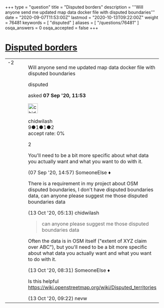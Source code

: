 +++
type = "question"
title = "Disputed borders"
description = '''Will anyone send me updated map data docker file with disputed boundaries'''
date = "2020-09-07T11:53:00Z"
lastmod = "2020-10-13T09:22:00Z"
weight = 76481
keywords = [ "disputed" ]
aliases = [ "/questions/76481" ]
osqa_answers = 0
osqa_accepted = false
+++

<div class="headNormal">

# [Disputed borders](/questions/76481/disputed-borders)

</div>

<div id="main-body">

<div id="askform">

<table id="question-table" style="width:100%;">
<colgroup>
<col style="width: 50%" />
<col style="width: 50%" />
</colgroup>
<tbody>
<tr>
<td style="width: 30px; vertical-align: top"><div class="vote-buttons">
<span id="post-76481-upvote" class="ajax-command post-vote up" rel="nofollow" title="I like this post (click again to cancel)"> </span>
<div id="post-76481-score" class="post-score" title="current number of votes">
-2
</div>
<span id="post-76481-downvote" class="ajax-command post-vote down" rel="nofollow" title="I dont like this post (click again to cancel)"> </span> <span id="favorite-mark" class="ajax-command favorite-mark" rel="nofollow" title="mark/unmark this question as favorite (click again to cancel)"> </span>
<div id="favorite-count" class="favorite-count">
&#10;</div>
</div></td>
<td><div id="item-right">
<div class="question-body">
<p>Will anyone send me updated map data docker file with disputed boundaries</p>
</div>
<div id="question-tags" class="tags-container tags">
<span class="post-tag tag-link-disputed" rel="tag" title="see questions tagged &#39;disputed&#39;">disputed</span>
</div>
<div id="question-controls" class="post-controls">
&#10;</div>
<div class="post-update-info-container">
<div class="post-update-info post-update-info-user">
<p>asked <strong>07 Sep '20, 11:53</strong></p>
<img src="https://secure.gravatar.com/avatar/26e004469956ef2408ee338cb3c3d971?s=32&amp;d=identicon&amp;r=g" class="gravatar" width="32" height="32" alt="chidwilash&#39;s gravatar image" />
<p><span>chidwilash</span><br />
<span class="score" title="9 reputation points">9</span><span title="1 badges"><span class="badge1">●</span><span class="badgecount">1</span></span><span title="1 badges"><span class="silver">●</span><span class="badgecount">1</span></span><span title="2 badges"><span class="bronze">●</span><span class="badgecount">2</span></span><br />
<span class="accept_rate" title="Rate of the user&#39;s accepted answers">accept rate:</span> <span title="chidwilash has no accepted answers">0%</span></p>
</div>
</div>
<div id="comments-container-76481" class="comments-container">
<span id="76489"></span>
<div id="comment-76489" class="comment">
<div id="post-76489-score" class="comment-score">
2
</div>
<div class="comment-text">
<p>You'll need to be a bit more specific about what data you actually want and what you want to do with it.</p>
</div>
<div id="comment-76489-info" class="comment-info">
<span class="comment-age">(07 Sep '20, 14:57)</span> <span class="comment-user userinfo">SomeoneElse ♦</span>
</div>
</div>
<span id="77054"></span>
<div id="comment-77054" class="comment">
<div id="post-77054-score" class="comment-score">
&#10;</div>
<div class="comment-text">
<p>There is a requirement in my project about OSM disputed boundaries, I don't have disputed boundaries data, can anyone please suggest me those disputed boundaries data</p>
</div>
<div id="comment-77054-info" class="comment-info">
<span class="comment-age">(13 Oct '20, 05:13)</span> <span class="comment-user userinfo">chidwilash</span>
</div>
</div>
<span id="77058"></span>
<div id="comment-77058" class="comment">
<div id="post-77058-score" class="comment-score">
&#10;</div>
<div class="comment-text">
<blockquote>
<p>can anyone please suggest me those disputed boundaries data</p>
</blockquote>
<p>Often the data is in OSM itself ("extent of XYZ claim over ABC"), but you'll need to be a bit more specific about what data you actually want and what you want to do with it.</p>
</div>
<div id="comment-77058-info" class="comment-info">
<span class="comment-age">(13 Oct '20, 08:31)</span> <span class="comment-user userinfo">SomeoneElse ♦</span>
</div>
</div>
<span id="77063"></span>
<div id="comment-77063" class="comment">
<div id="post-77063-score" class="comment-score">
&#10;</div>
<div class="comment-text">
<p>Is this helpful<br />
<a href="https://wiki.openstreetmap.org/wiki/Disputed_territories">https://wiki.openstreetmap.org/wiki/Disputed_territories</a></p>
</div>
<div id="comment-77063-info" class="comment-info">
<span class="comment-age">(13 Oct '20, 09:22)</span> <span class="comment-user userinfo">nevw</span>
</div>
</div>
</div>
<div id="comment-tools-76481" class="comment-tools">
&#10;</div>
<div class="clear">
&#10;</div>
<div id="comment-76481-form-container" class="comment-form-container">
&#10;</div>
<div class="clear">
&#10;</div>
</div></td>
</tr>
</tbody>
</table>

</div>

</div>

